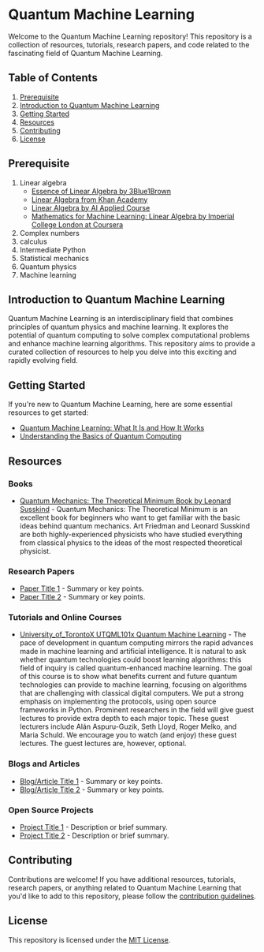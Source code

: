 # Quantum Machine Learning

Welcome to the Quantum Machine Learning repository! This repository is a collection of resources, tutorials, research papers, and code related to the fascinating field of Quantum Machine Learning.
## Table of Contents

1. [Prerequisite](#prerequisite)
2. [Introduction to Quantum Machine Learning](#introduction-to-quantum-machine-learning)
3. [Getting Started](#getting-started)
4. [Resources](#resources)
5. [Contributing](#contributing)
6. [License](#license)


## Prerequisite 

1. Linear algebra
    - [Essence of Linear Algebra by 3Blue1Brown](https://www.youtube.com/playlist?list=PLZHQObOWTQDPD3MizzM2xVFitgF8hE_ab)
    - [Linear Algebra from Khan Academy](https://www.khanacademy.org/math/linear-algebra)
    - [Linear Algebra by AI Applied Course](https://www.appliedaicourse.com/lecture/11/applied-machine-learning-online-course/2829/why-learn-it/0/free-videos)
    - [Mathematics for Machine Learning: Linear Algebra by Imperial College London at Coursera](https://www.coursera.org/learn/linear-algebra-machine-learning)
2. Complex numbers
3. calculus
4. Intermediate Python
5. Statistical mechanics
6. Quantum physics
7. Machine learning



## Introduction to Quantum Machine Learning

Quantum Machine Learning is an interdisciplinary field that combines principles of quantum physics and machine learning. It explores the potential of quantum computing to solve complex computational problems and enhance machine learning algorithms. This repository aims to provide a curated collection of resources to help you delve into this exciting and rapidly evolving field.

## Getting Started

If you're new to Quantum Machine Learning, here are some essential resources to get started:

- [Quantum Machine Learning: What It Is and How It Works](link_to_intro_article)
- [Understanding the Basics of Quantum Computing](link_to_quantum_computing_intro)

## Resources

### Books
- [Quantum Mechanics: The Theoretical Minimum Book by Leonard Susskind](/books/QuaMecTheTheMin.pdf) - Quantum Mechanics: The Theoretical Minimum is an excellent book for beginners who want to get familiar with the basic ideas behind quantum mechanics. Art Friedman and Leonard Susskind are both highly-experienced physicists who have studied everything from classical physics to the ideas of the most respected theoretical physicist.


### Research Papers
- [Paper Title 1](link_to_paper1) - Summary or key points.
- [Paper Title 2](link_to_paper2) - Summary or key points.

### Tutorials and Online Courses
- [University_of_TorontoX UTQML101x Quantum Machine Learning](link_to_tutorial1) - The pace of development in quantum computing mirrors the rapid advances made in machine learning and artificial intelligence. It is natural to ask whether quantum technologies could boost learning algorithms: this field of inquiry is called quantum-enhanced machine learning. The goal of this course is to show what benefits current and future quantum technologies can provide to machine learning, focusing on algorithms that are challenging with classical digital computers. We put a strong emphasis on implementing the protocols, using open source frameworks in Python. Prominent researchers in the field will give guest lectures to provide extra depth to each major topic. These guest lecturers include Alán Aspuru-Guzik, Seth Lloyd, Roger Melko, and Maria Schuld. We encourage you to watch (and enjoy) these guest lectures. The guest lectures are, however, optional. 


### Blogs and Articles
- [Blog/Article Title 1](link_to_blog1) - Summary or key points.
- [Blog/Article Title 2](link_to_blog2) - Summary or key points.

### Open Source Projects
- [Project Title 1](link_to_project1) - Description or brief summary.
- [Project Title 2](link_to_project2) - Description or brief summary.

## Contributing

Contributions are welcome! If you have additional resources, tutorials, research papers, or anything related to Quantum Machine Learning that you'd like to add to this repository, please follow the [contribution guidelines](CONTRIBUTING.md).

## License

This repository is licensed under the [MIT License](LICENSE).
